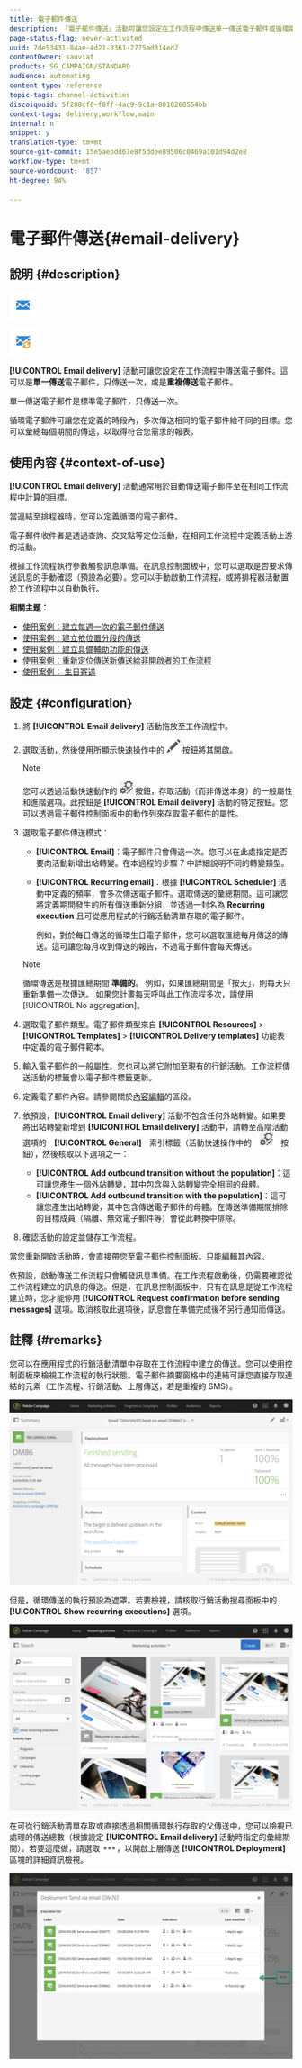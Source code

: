 ```yaml
---
title: 電子郵件傳送
description: 「電子郵件傳送」活動可讓您設定在工作流程中傳送單一傳送電子郵件或循環電子郵件。
page-status-flag: never-activated
uuid: 7de53431-84ae-4d21-8361-2775ad314ed2
contentOwner: sauviat
products: SG_CAMPAIGN/STANDARD
audience: automating
content-type: reference
topic-tags: channel-activities
discoiquuid: 5f288cf6-f8ff-4ac9-9c1a-8010260554bb
context-tags: delivery,workflow,main
internal: n
snippet: y
translation-type: tm+mt
source-git-commit: 15e5aebdd67e8f5ddee89506c0469a101d94d2e8
workflow-type: tm+mt
source-wordcount: '857'
ht-degree: 94%

---
```



# 電子郵件傳送{#email-delivery}

## 說明 {#description}

![](assets/email.png)

![](assets/recurrentemail.png)

**[!UICONTROL Email delivery]** 活動可讓您設定在工作流程中傳送電子郵件。這可以是&#x200B;**單一傳送**&#x200B;電子郵件，只傳送一次，或是&#x200B;**重複傳送**&#x200B;電子郵件。

單一傳送電子郵件是標準電子郵件，只傳送一次。

循環電子郵件可讓您在定義的時段內，多次傳送相同的電子郵件給不同的目標。您可以彙總每個期間的傳送，以取得符合您需求的報表。

## 使用內容 {#context-of-use}

**[!UICONTROL Email delivery]** 活動通常用於自動傳送電子郵件至在相同工作流程中計算的目標。

當連結至排程器時，您可以定義循環的電子郵件。

電子郵件收件者是透過查詢、交叉點等定位活動，在相同工作流程中定義活動上游的活動。

根據工作流程執行參數觸發訊息準備。在訊息控制面板中，您可以選取是否要求傳送訊息的手動確認（預設為必要）。您可以手動啟動工作流程，或將排程器活動置於工作流程中以自動執行。

**相關主題：**

* [使用案例：建立每週一次的電子郵件傳送](../../automating/using/workflow-weekly-offer.md)
* [使用案例：建立依位置分段的傳送](../../automating/using/workflow-segmentation-location.md)
* [使用案例：建立具備輔助功能的傳送](../../automating/using/workflow-created-query-with-complement.md)
* [使用案例：重新定位傳送新傳送給非開啟者的工作流程](../../automating/using/workflow-cross-channel-retargeting.md)
* [使用案例： 生日寄送](../../automating/using/birthday-delivery.md)

## 設定 {#configuration}

1. 將 **[!UICONTROL Email delivery]** 活動拖放至工作流程中。
1. 選取活動，然後使用所顯示快速操作中的 ![](assets/edit_darkgrey-24px.png) 按鈕將其開啟。

   >[!NOTE]
   >
   >您可以透過活動快速動作的 ![](assets/dlv_activity_params-24px.png) 按鈕，存取活動（而非傳送本身）的一般屬性和進階選項。此按鈕是 **[!UICONTROL Email delivery]** 活動的特定按鈕。您可以透過電子郵件控制面板中的動作列來存取電子郵件的屬性。

1. 選取電子郵件傳送模式：

   * **[!UICONTROL Email]**：電子郵件只會傳送一次。您可以在此處指定是否要向活動新增出站轉變。在本過程的步驟 7 中詳細說明不同的轉變類型。
   * **[!UICONTROL Recurring email]**：根據 **[!UICONTROL Scheduler]** 活動中定義的頻率，會多次傳送電子郵件。選取傳送的彙總期間。這可讓您將定義期間發生的所有傳送重新分組，並透過一封名為 **Recurring execution** 且可從應用程式的行銷活動清單存取的電子郵件。

      例如，對於每日傳送的循環生日電子郵件，您可以選取匯總每月傳送的傳送。這可讓您每月收到傳送的報告，不過電子郵件會每天傳送。
   >[!NOTE]
   >
   >循環傳送是根據匯總期間 **準備的**。 例如，如果匯總期間是「按天」，則每天只重新準備一次傳送。 如果您計畫每天呼叫此工作流程多次，請使用 [!UICONTROL No aggregation]。

1. 選取電子郵件類型。電子郵件類型來自 **[!UICONTROL Resources]** > **[!UICONTROL Templates]** > **[!UICONTROL Delivery templates]** 功能表中定義的電子郵件範本。
1. 輸入電子郵件的一般屬性。您也可以將它附加至現有的行銷活動。工作流程傳送活動的標籤會以電子郵件標籤更新。
1. 定義電子郵件內容。請參閱關於[內容編輯](../../designing/using/designing-content-in-adobe-campaign.md)的區段。
1. 依預設，**[!UICONTROL Email delivery]** 活動不包含任何外站轉變。如果要將出站轉變新增到 **[!UICONTROL Email delivery]** 活動中，請轉至高階活動選項的　**[!UICONTROL General]**　索引標籤（活動快速操作中的　![](assets/dlv_activity_params-24px.png)　按鈕），然後核取以下選項之一：

   * **[!UICONTROL Add outbound transition without the population]**：這可讓您產生一個外站轉變，其中包含與入站轉變完全相同的母體。
   * **[!UICONTROL Add outbound transition with the population]**：這可讓您產生出站轉變，其中包含傳送電子郵件的母體。在傳送準備期間排除的目標成員（隔離、無效電子郵件等）會從此轉換中排除。

1. 確認活動的設定並儲存工作流程。

當您重新開啟活動時，會直接帶您至電子郵件控制面板。只能編輯其內容。

依預設，啟動傳送工作流程只會觸發訊息準備。在工作流程啟動後，仍需要確認從工作流程建立的訊息的傳送。但是，在訊息控制面板中，只有在訊息是從工作流程建立時，您才能停用 **[!UICONTROL Request confirmation before sending messages]** 選項。取消核取此選項後，訊息會在準備完成後不另行通知而傳送。

## 註釋 {#remarks}

您可以在應用程式的行銷活動清單中存取在工作流程中建立的傳送。您可以使用控制面板來檢視工作流程的執行狀態。電子郵件摘要窗格中的連結可讓您直接存取連結的元素（工作流程、行銷活動、上層傳送，若是重複的 SMS）。

![](assets/wkf_display_recurrent_executions_2.png)

但是，循環傳送的執行預設為遮罩。若要檢視，請核取行銷活動搜尋面板中的 **[!UICONTROL Show recurring executions]** 選項。

![](assets/wkf_display_recurrent_executions.png)

在可從行銷活動清單存取或直接透過相關循環執行存取的父傳送中，您可以檢視已處理的傳送總數（根據設定 **[!UICONTROL Email delivery]** 活動時指定的彙總期間）。若要這麼做，請選取 ![](assets/wkf_dlv_detail_button.png)，以開啟上層傳送 **[!UICONTROL Deployment]** 區塊的詳細資訊檢視。

![](assets/wkf_display_recurrent_executions_3.png)
